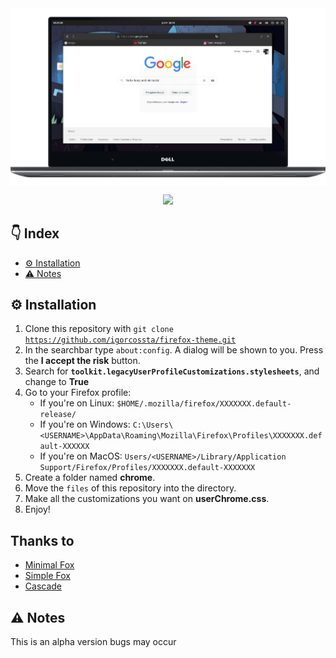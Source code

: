 <a href="https://github.com/igorcossta/firefox-theme" target="_blank">
    <img align="center" src="https://raw.githubusercontent.com/igorcossta/firefox-theme/master/index.png" alt="preview" />
</a>
<p align="center">
    <img src="http://img.shields.io/static/v1?label=STATUS&message=UNDER%20CONSTRUCTION&color=GREEN&style=for-the-badge"/>
</p>

## 👇 Index

- [⚙️ Installation](#️-installation)
- [⚠️ Notes](#️-notes)

## ⚙️ Installation

1. Clone this repository with <code>git clone https://github.com/igorcossta/firefox-theme.git</code>
2. In the searchbar type `about:config`. A dialog will be shown to you. Press the **I accept the risk** button.
3. Search for **`toolkit.legacyUserProfileCustomizations.stylesheets`**, and change to **True**
4. Go to your Firefox profile:
    - If you're on Linux: `$HOME/.mozilla/firefox/XXXXXXX.default-release/`
    - If you're on Windows: `C:\Users\<USERNAME>\AppData\Roaming\Mozilla\Firefox\Profiles\XXXXXXX.default-XXXXXX`
    - If you're on MacOS: `Users/<USERNAME>/Library/Application Support/Firefox/Profiles/XXXXXXX.default-XXXXXXX` 
5. Create a folder named **chrome**.
7. Move the `files` of this repository into the directory.
8. Make all the customizations you want on **userChrome.css**.
9. Enjoy!

## Thanks to
* [Minimal Fox](https://github.com/mut-ex/minimal-functional-fox)
* [Simple Fox](https://github.com/migueravila/SimpleFox)
* [Cascade](https://github.com/andreasgrafen/cascade)

## ⚠️ Notes

This is an alpha version bugs may occur
